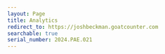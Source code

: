 ```yaml
---
layout: Page
title: Analytics
redirect_to: https://joshbeckman.goatcounter.com
searchable: true
serial_number: 2024.PAE.021
---
```

